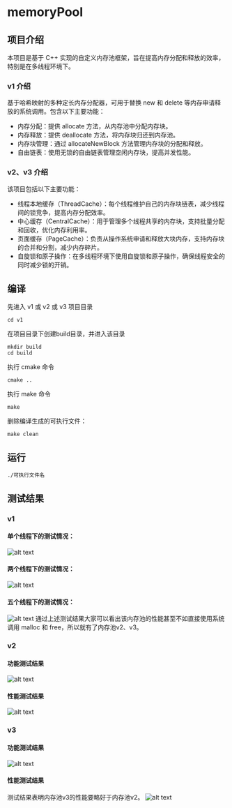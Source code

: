 # memoryPool

## 项目介绍
本项目是基于 C++ 实现的自定义内存池框架，旨在提高内存分配和释放的效率，特别是在多线程环境下。

### v1 介绍
基于哈希映射的多种定长内存分配器，可用于替换 new 和 delete 等内存申请释放的系统调用。包含以下主要功能：
- 内存分配：提供 allocate 方法，从内存池中分配内存块。
- 内存释放：提供 deallocate 方法，将内存块归还到内存池。
- 内存块管理：通过 allocateNewBlock 方法管理内存块的分配和释放。
- 自由链表：使用无锁的自由链表管理空闲内存块，提高并发性能。

### v2、v3 介绍
该项目包括以下主要功能：
- 线程本地缓存（ThreadCache）：每个线程维护自己的内存块链表，减少线程间的锁竞争，提高内存分配效率。
- 中心缓存（CentralCache）：用于管理多个线程共享的内存块，支持批量分配和回收，优化内存利用率。
- 页面缓存（PageCache）：负责从操作系统申请和释放大块内存，支持内存块的合并和分割，减少内存碎片。
- 自旋锁和原子操作：在多线程环境下使用自旋锁和原子操作，确保线程安全的同时减少锁的开销。

## 编译  
先进入 v1 或 v2 或 v3 项目目录
```
cd v1
```
在项目目录下创建build目录，并进入该目录
```
mkdir build
cd build
```
执行 cmake 命令
```
cmake ..
```
执行 make 命令
```
make
```  
删除编译生成的可执行文件：  
```
make clean
```  
## 运行
```
./可执行文件名
```  
## 测试结果
### v1
#### 单个线程下的测试情况：
![alt text](images/v1-oneThread.png)
#### 两个线程下的测试情况：
![alt text](images/v1-twoThread.png)

#### 五个线程下的测试情况：
![alt text](images/v1-fiveThread.png)
通过上述测试结果大家可以看出该内存池的性能甚至不如直接使用系统调用 malloc 和 free，所以就有了内存池v2、v3。

### v2
#### 功能测试结果
![alt text](images/v2-functionalTest.png)
#### 性能测试结果
![alt text](images/v2-performanceTest.png)

### v3
#### 功能测试结果
![alt text](images/v3-functionalTest.png)
#### 性能测试结果
测试结果表明内存池v3的性能要略好于内存池v2。
![alt text](images/v3-performanceTest.png)
